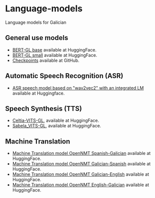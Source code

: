 # Language-models
Language models for Galician

## General use models
+ [BERT-GL base](https://huggingface.co/marcosgg/bert-base-gl-cased) available at HuggingFace.
+ [BERT-GL small](https://huggingface.co/marcosgg/bert-small-gl-cased) available at HuggingFace. 
+ [Checkpoints](https://github.com/marcospln/galician_bert_checkpoints) available at GitHub.

## Automatic Speech Recognition (ASR)
+ [ASR speech model based on "wav2vec2" with an integrated LM](https://huggingface.co/proxectonos/wav2vec2-large-xlsr-53-galician-with-lm) available at Huggingface.

## Speech Synthesis (TTS)
+ [Celtia-VITS-GL](https://huggingface.co/proxectonos/Nos_TTS-gl-celtia-vits-graphemes), available at HuggingFace.
+ [Sabela_VITS-GL](https://huggingface.co/proxectonos/Nos_TTS-gl-sabela-vits-phonemes), available at HuggingFace.

## Machine Translation
+ [Machine Translation model OpenNMT Spanish-Galician](https://huggingface.co/proxectonos/NOS-MT-OpenNMT-es-gl) available at HuggingFace.
+ [Machine Translation model OpenNMT Galician-Spanish](https://huggingface.co/proxectonos/NOS-MT-OpenNMT-gl-es) available at HuggingFace.
+ [Machine Translation model OpenNMT Galician-English](https://huggingface.co/proxectonos/NOS-MT-OpenNMT-gl-en) available at HuggingFace.
+ [Machine Translation model OpenNMT English-Galician](https://huggingface.co/proxectonos/NOS-MT-OpenNMT-en-gl) available at HuggingFace.
